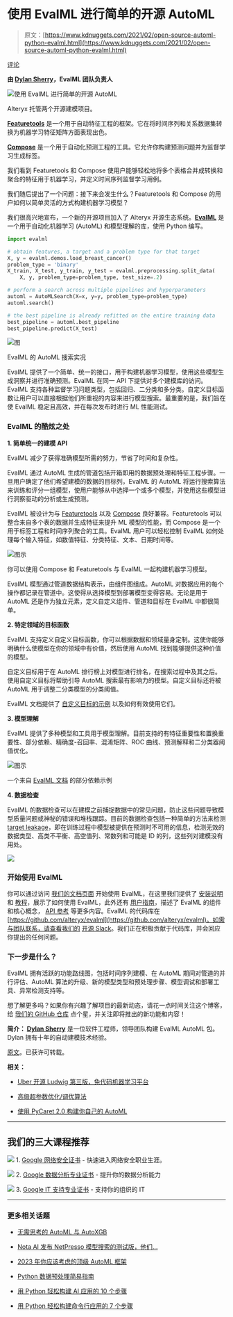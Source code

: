 # 使用 EvalML 进行简单的开源 AutoML

> 原文：[https://www.kdnuggets.com/2021/02/open-source-automl-python-evalml.html](https://www.kdnuggets.com/2021/02/open-source-automl-python-evalml.html)

[评论](#comments)

**由 [Dylan Sherry](https://www.linkedin.com/in/dylansherry/)，EvalML 团队负责人**

![使用 EvalML 进行简单的开源 AutoML](../Images/bc5d64a495185d869d33f09fede4dc34.png)

Alteryx 托管两个开源建模项目。

**[Featuretools](https://featuretools.alteryx.com/en/stable/)** 是一个用于自动特征工程的框架。它在将时间序列和关系数据集转换为机器学习特征矩阵方面表现出色。

**[Compose](https://github.com/alteryx/compose)** 是一个用于自动化预测工程的工具。它允许你构建预测问题并为监督学习生成标签。

我们看到 Featuretools 和 Compose 使用户能够轻松地将多个表格合并成转换和聚合的特征用于机器学习，并定义时间序列监督学习用例。

我们随后提出了一个问题：接下来会发生什么？Featuretools 和 Compose 的用户如何以简单灵活的方式构建机器学习模型？

我们很高兴地宣布，一个新的开源项目加入了 Alteryx 开源生态系统。**[EvalML](https://github.com/alteryx/evalml)** 是一个用于自动化机器学习 (AutoML) 和模型理解的库，使用 Python 编写。

```py
import evalml

# obtain features, a target and a problem type for that target
X, y = evalml.demos.load_breast_cancer()
problem_type = 'binary'
X_train, X_test, y_train, y_test = evalml.preprocessing.split_data(
    X, y, problem_type=problem_type, test_size=.2)

# perform a search across multiple pipelines and hyperparameters
automl = AutoMLSearch(X=x, y=y, problem_type=problem_type)
automl.search()

# the best pipeline is already refitted on the entire training data
best_pipeline = automl.best_pipeline
best_pipeline.predict(X_test)
```

![图](../Images/1319ed30bec469e3b669a661f0796aa2.png)

EvalML 的 AutoML 搜索实况

EvalML 提供了一个简单、统一的接口，用于构建机器学习模型，使用这些模型生成洞察并进行准确预测。EvalML 在同一 API 下提供对多个建模库的访问。EvalML 支持各种监督学习问题类型，包括回归、二分类和多分类。自定义目标函数让用户可以直接根据他们所重视的内容来进行模型搜索。最重要的是，我们旨在使 EvalML 稳定且高效，并在每次发布时进行 ML 性能测试。

### EvalML 的酷炫之处

**1\. 简单统一的建模 API**

EvalML 减少了获得准确模型所需的努力，节省了时间和复杂性。

EvalML 通过 AutoML 生成的管道包括开箱即用的数据预处理和特征工程步骤。一旦用户确定了他们希望建模的数据的目标列，EvalML 的 AutoML 将运行搜索算法来训练和评分一组模型，使用户能够从中选择一个或多个模型，并使用这些模型进行洞察驱动的分析或生成预测。

EvalML 被设计为与 [Featuretools](https://featuretools.com/?__hstc=142826602.43730bd3179999cf11c14fbc47b01062.1613430843886.1613430843886.1613430843886.1&__hssc=142826602.1.1613430843886&__hsfp=264117289) 以及 [Compose](https://compose.alteryx.com/) 良好兼容。Featuretools 可以整合来自多个表的数据并生成特征来提升 ML 模型的性能，而 Compose 是一个用于标签工程和时间序列聚合的工具。EvalML 用户可以轻松控制 EvalML 如何处理每个输入特征，如数值特征、分类特征、文本、日期时间等。

![图示](../Images/3dda01534486e96ea72c50211ccece51.png)

你可以使用 Compose 和 Featuretools 与 EvalML 一起构建机器学习模型。

EvalML 模型通过管道数据结构表示，由组件图组成。AutoML 对数据应用的每个操作都记录在管道中。这使得从选择模型到部署模型变得容易。无论是用于 AutoML 还是作为独立元素，定义自定义组件、管道和目标在 EvalML 中都很简单。

**2\. 特定领域的目标函数**

EvalML 支持定义自定义目标函数，你可以根据数据和领域量身定制。这使你能够明确什么使模型在你的领域中有价值，然后使用 AutoML 找到能够提供这种价值的模型。

自定义目标用于在 AutoML 排行榜上对模型进行排名，在搜索过程中及其之后。使用自定义目标将帮助引导 AutoML 搜索最有影响力的模型。自定义目标还将被 AutoML 用于调整二分类模型的分类阈值。

EvalML 文档提供了 [自定义目标的示例](https://evalml.alteryx.com/en/v0.18.1/demos/lead_scoring.html) 以及如何有效使用它们。

**3\. 模型理解**

EvalML 提供了多种模型和工具用于模型理解。目前支持的有特征重要性和置换重要性、部分依赖、精确度-召回率、混淆矩阵、ROC 曲线、预测解释和二分类器阈值优化。

![图示](../Images/f690d8e7a632fbd3dc20f0e0028d4814.png)

一个来自 [EvalML 文档](https://evalml.alteryx.com/en/v0.18.1/user_guide/model_understanding.html#Partial-Dependence-Plots) 的部分依赖示例

**4\. 数据检查**

EvalML 的数据检查可以在建模之前捕捉数据中的常见问题，防止这些问题导致模型质量问题或神秘的错误和堆栈跟踪。目前的数据检查包括一种简单的方法来检测[target leakage](https://en.wikipedia.org/wiki/Leakage_(machine_learning))，即在训练过程中模型被提供在预测时不可用的信息，检测无效的数据类型、高类不平衡、高空值列、常数列和可能是 ID 的列，这些列对建模没有用处。

![](../Images/fa9ebf5142aba2215d86fd04304a7515.png)

### 开始使用 EvalML

你可以通过访问 [我们的文档页面](http://evalml.alteryx.com/) 开始使用 EvalML，在这里我们提供了 [安装说明](https://evalml.alteryx.com/en/stable/install.html) 和 [教程](https://evalml.alteryx.com/en/stable/tutorials.html)，展示了如何使用 EvalML，此外还有 [用户指南](https://evalml.alteryx.com/en/stable/user_guide.html)，描述了 EvalML 的组件和核心概念， [API 参考](https://evalml.alteryx.com/en/stable/api_reference.html) 等更多内容。EvalML 的代码库在 [https://github.com/alteryx/evalml](https://github.com/alteryx/evalml)。如需与团队联系，请查看我们的 [开源 Slack](https://join.slack.com/t/alteryx-oss/shared_invite/zt-6inxevps-RSbpr9lsACE1kObXz4rIuA)。我们正在积极贡献于代码库，并会回应你提出的任何问题。

### 下一步是什么？

EvalML 拥有活跃的功能路线图，包括时间序列建模、在 AutoML 期间对管道的并行评估、AutoML 算法的升级、新的模型类型和预处理步骤、模型调试和部署工具、异常检测支持等。

想了解更多吗？如果你有兴趣了解项目的最新动态，请花一点时间关注这个博客，给 [我们的 GitHub 仓库](https://github.com/alteryx/evalml) 点个星，并关注即将推出的新功能和内容！

**简介： [Dylan Sherry](https://www.linkedin.com/in/dylansherry/)** 是一位软件工程师，领导团队构建 EvalML AutoML 包。Dylan 拥有十年的自动建模技术经验。

[原文](https://innovation.alteryx.com/introducing-evalml/)。已获许可转载。

**相关：**

+   [Uber 开源 Ludwig 第三版，免代码机器学习平台](/2020/10/uber-open-source-ludwig-code-free-machine-learning-platform.html)

+   [高级超参数优化/调优算法](/2020/11/algorithms-for-advanced-hyper-parameter-optimization-tuning.html)

+   [使用 PyCaret 2.0 构建你自己的 AutoML](/2020/08/build-automl-pycaret.html)

* * *

## 我们的三大课程推荐

![](../Images/0244c01ba9267c002ef39d4907e0b8fb.png) 1\. [Google 网络安全证书](https://www.kdnuggets.com/google-cybersecurity) - 快速进入网络安全职业生涯。

![](../Images/e225c49c3c91745821c8c0368bf04711.png) 2\. [Google 数据分析专业证书](https://www.kdnuggets.com/google-data-analytics) - 提升你的数据分析能力

![](../Images/0244c01ba9267c002ef39d4907e0b8fb.png) 3\. [Google IT 支持专业证书](https://www.kdnuggets.com/google-itsupport) - 支持你的组织的 IT

* * *

### 更多相关话题

+   [无需思考的 AutoML 与 AutoXGB](https://www.kdnuggets.com/2022/02/no-brainer-automl-autoxgb.html)

+   [Nota AI 发布 NetPresso 模型搜索的测试版，他们…](https://www.kdnuggets.com/2022/04/nota-ai-releases-beta-version-netpresso-model-search-hardwareaware-automl-tool.html)

+   [2023 年你应该考虑的顶级 AutoML 框架](https://www.kdnuggets.com/2023/05/best-automl-frameworks-2023.html)

+   [Python 数据预处理简易指南](https://www.kdnuggets.com/2020/07/easy-guide-data-preprocessing-python.html)

+   [用 Python 轻松构建 AI 应用的 10 个步骤](https://www.kdnuggets.com/build-an-ai-application-with-python-in-10-easy-steps)

+   [用 Python 轻松构建命令行应用的 7 个步骤](https://www.kdnuggets.com/build-a-command-line-app-with-python-in-7-easy-steps)
